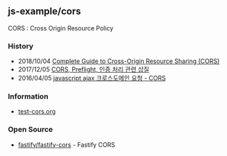 ## js-example/cors
CORS : Cross Origin Resource Policy


### History
- 2018/10/04 [Complete Guide to Cross-Origin Resource Sharing (CORS)](https://www.keycdn.com/support/cors)
- 2017/12/05 [CORS, Preflight, 인증 처리 관련 삽질](https://www.popit.kr/cors-preflight-%EC%9D%B8%EC%A6%9D-%EC%B2%98%EB%A6%AC-%EA%B4%80%EB%A0%A8-%EC%82%BD%EC%A7%88/)
- 2016/04/05 [javascript ajax 크로스도메인 요청 - CORS](https://brunch.co.kr/@adrenalinee31/1)


### Information
- [test-cors.org](https://www.test-cors.org/)


### Open Source
- [fastify/fastify-cors](https://github.com/fastify/fastify-cors) - Fastify CORS
